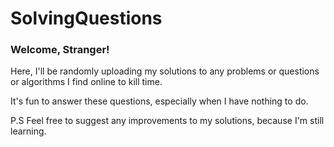 # SolvingQuestions
<h3>Welcome, Stranger!</h3>
<p>Here, I'll be randomly uploading my solutions to any problems or questions or algorithms I find online to kill time.</p>
<p>It's fun to answer these questions, especially when I have nothing to do.</p>
<p>P.S Feel free to suggest any improvements to my solutions, because I'm still learning.</p>

